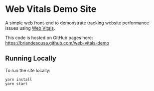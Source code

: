 # Web Vitals Demo Site

A simple web front-end to demonstrate tracking website performance issues using [Web Vitals](https://web.dev/learn-web-vitals/).

This code is hosted on GitHub pages here: https://briandesousa.github.com/web-vitals-demo

## Running Locally

To run the site locally:

```
yarn install
yarn start
```
